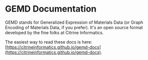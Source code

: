 # GEMD Documentation

GEMD stands for Generalized Expression of Materials Data (or Graph Encoding of Materials Data, if you prefer). It's an open source format developed by the fine folks at Citrine Informatics. 

The easiest way to read these docs is here:[https://citrineinformatics.github.io/gemd-docs](https://citrineinformatics.github.io/gemd-docs).

